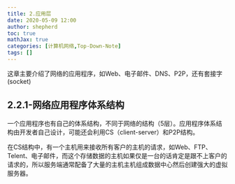 ```yaml
---
title: 2.应用层
date: 2020-05-09 12:00
author: shepherd
toc: true
mathJax: true
categories: [计算机网络,Top-Down-Note]
tags: []
---
```


 这章主要介绍了网络的应用程序，如Web、电子邮件、DNS、P2P，还有套接字(socket)

<!-- more -->

## 2.2.1-网络应用程序体系结构

一个应用程序也有自己的体系结构，不同于网络的结构（5层）。应用程序体系结构由开发者自己设计，可能还会利用CS（client-server）和P2P结构。

在CS结构中，有一个主机用来接收所有客户的主机的请求，如Web、FTP、Telent、电子邮件，而这个存储数据的主机如果仅是一台的话肯定是跟不上客户的请求的，所以服务端通常配备了大量的主机主机组成数据中心然后创建强大的虚拟服务器。

